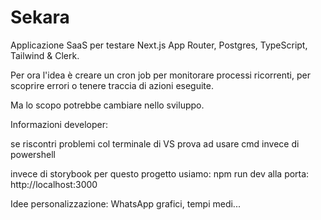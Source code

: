 # Sekara

Applicazione SaaS per testare Next.js App Router, Postgres, TypeScript, Tailwind \& Clerk.

Per ora l'idea è creare un cron job per monitorare processi ricorrenti, per scoprire errori o tenere traccia di azioni eseguite.

Ma lo scopo potrebbe cambiare nello sviluppo.


Informazioni developer:

se riscontri problemi col terminale di VS prova ad usare cmd invece di powershell

invece di storybook per questo progetto usiamo: 
npm run dev 
alla porta: http://localhost:3000





Idee personalizzazione: 
WhatsApp
grafici, tempi medi...

